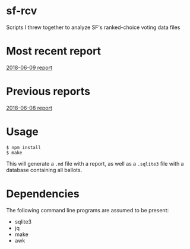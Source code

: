 # sf-rcv
Scripts I threw together to analyze SF's ranked-choice voting data files

# Most recent report
[2018-06-09 report](20180609_report.md)

# Previous reports
[2018-06-08 report](20180608_report.md)


# Usage

```
$ npm install
$ make
```

This will generate a `.md` file with a report, as well as a `.sqlite3` file
with a database containing all ballots.

# Dependencies

The following command line programs are assumed to be present:
- sqlite3
- jq
- make
- awk
